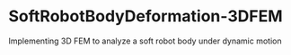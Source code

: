 # SoftRobotBodyDeformation-3DFEM
Implementing 3D FEM to analyze a soft robot body under dynamic motion
